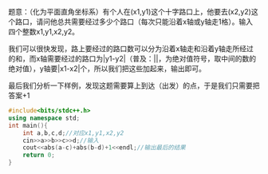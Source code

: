 题意：（化为平面直角坐标系）有个人在(x1,y1)这个十字路口上，他要去(x2,y2)这个路口，请问他总共需要经过多少个路口（每次只能沿着x轴或y轴走1格）。输入四个整数x1,y1,x2,y2。

我们可以很快发现，路上要经过的路口数可以分为沿着x轴走和沿着y轴走所经过的和，而x轴需要经过的路口为|y1-y2|（普及：||，为绝对值符号，取中间的数的绝对值），y轴要|x1-x2|个，所以我们把这些加起来，输出即可。

最后我们分析一下样例，发现这题需要算上到达（出发）的点，于是我们只需要把答案+1

```cpp
#include<bits/stdc++.h>
using namespace std;
int main(){
    int a,b,c,d;//对应x1,y1,x2,y2
    cin>>a>>b>>c>>d;//输入
    cout<<abs(a-c)+abs(b-d)+1<<endl;//输出最后的结果
    return 0;
}
```